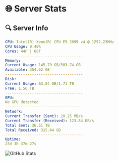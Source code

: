 # 🌐 Server Stats
## 🔍 Server Info
```yaml
CPU: Intel(R) Xeon(R) CPU E5-2699 v4 @ 1252.23MHz
CPU Usage: 0.40%
Cores: 44P | 88T
-----------------------------------
Memory:
Current Usage: 145.79 GB/503.74 GB
Available: 354.52 GB
-----------------------------------
Disk:
Current Usage: 63.84 GB/1.71 TB
Free: 1.56 TB
-----------------------------------
GPU:
No GPU detected
-----------------------------------
Network:
Current Transfer (Sent): 20.25 MB/s
Current Transfer (Received): 123.84 KB/s
Total Sent: 36.51 TB
Total Received: 315.64 GB
-----------------------------------
Uptime:
23d 3h 37m 27s
```
![GitHub Stats](https://img.shields.io/badge/Updated-2025-03-31_01:00:16-blue)